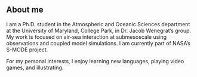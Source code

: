 ## About me

I am a Ph.D. student in the Atmospheric and Oceanic Sciences department at the University of Maryland, College Park, in Dr. Jacob Wenegrat’s group. My work is focused on air-sea interaction at submesoscale using observations and coupled model simulations. I am currently part of NASA’s S-MODE project. 

For my personal interests, I enjoy learning new languages, playing video games, and illustrating. 
